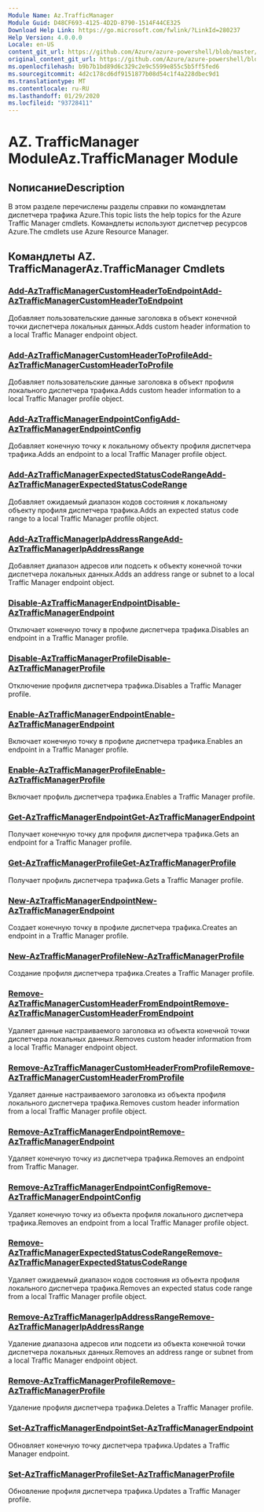 ```yaml
---
Module Name: Az.TrafficManager
Module Guid: D48CF693-4125-4D2D-8790-1514F44CE325
Download Help Link: https://go.microsoft.com/fwlink/?LinkId=280237
Help Version: 4.0.0.0
Locale: en-US
content_git_url: https://github.com/Azure/azure-powershell/blob/master/src/TrafficManager/TrafficManager/help/Az.TrafficManager.md
original_content_git_url: https://github.com/Azure/azure-powershell/blob/master/src/TrafficManager/TrafficManager/help/Az.TrafficManager.md
ms.openlocfilehash: b9b7b1bd89d6c329c2e9c5599e855c5b5ff5fed6
ms.sourcegitcommit: 4d2c178cd6df9151877b08d54c1f4a228dbec9d1
ms.translationtype: MT
ms.contentlocale: ru-RU
ms.lasthandoff: 01/29/2020
ms.locfileid: "93728411"
---
```

# <span data-ttu-id="4a6de-101">AZ. TrafficManager Module</span><span class="sxs-lookup"><span data-stu-id="4a6de-101">Az.TrafficManager Module</span></span>
## <span data-ttu-id="4a6de-102">Nописание</span><span class="sxs-lookup"><span data-stu-id="4a6de-102">Description</span></span>
<span data-ttu-id="4a6de-103">В этом разделе перечислены разделы справки по командлетам диспетчера трафика Azure.</span><span class="sxs-lookup"><span data-stu-id="4a6de-103">This topic lists the help topics for the Azure Traffic Manager cmdlets.</span></span> <span data-ttu-id="4a6de-104">Командлеты используют диспетчер ресурсов Azure.</span><span class="sxs-lookup"><span data-stu-id="4a6de-104">The cmdlets use Azure Resource Manager.</span></span>

## <span data-ttu-id="4a6de-105">Командлеты AZ. TrafficManager</span><span class="sxs-lookup"><span data-stu-id="4a6de-105">Az.TrafficManager Cmdlets</span></span>
### [<span data-ttu-id="4a6de-106">Add-AzTrafficManagerCustomHeaderToEndpoint</span><span class="sxs-lookup"><span data-stu-id="4a6de-106">Add-AzTrafficManagerCustomHeaderToEndpoint</span></span>](Add-AzTrafficManagerCustomHeaderToEndpoint.md)
<span data-ttu-id="4a6de-107">Добавляет пользовательские данные заголовка в объект конечной точки диспетчера локальных данных.</span><span class="sxs-lookup"><span data-stu-id="4a6de-107">Adds custom header information to a local Traffic Manager endpoint object.</span></span>

### [<span data-ttu-id="4a6de-108">Add-AzTrafficManagerCustomHeaderToProfile</span><span class="sxs-lookup"><span data-stu-id="4a6de-108">Add-AzTrafficManagerCustomHeaderToProfile</span></span>](Add-AzTrafficManagerCustomHeaderToProfile.md)
<span data-ttu-id="4a6de-109">Добавляет пользовательские данные заголовка в объект профиля локального диспетчера трафика.</span><span class="sxs-lookup"><span data-stu-id="4a6de-109">Adds custom header information to a local Traffic Manager profile object.</span></span>

### [<span data-ttu-id="4a6de-110">Add-AzTrafficManagerEndpointConfig</span><span class="sxs-lookup"><span data-stu-id="4a6de-110">Add-AzTrafficManagerEndpointConfig</span></span>](Add-AzTrafficManagerEndpointConfig.md)
<span data-ttu-id="4a6de-111">Добавляет конечную точку к локальному объекту профиля диспетчера трафика.</span><span class="sxs-lookup"><span data-stu-id="4a6de-111">Adds an endpoint to a local Traffic Manager profile object.</span></span>

### [<span data-ttu-id="4a6de-112">Add-AzTrafficManagerExpectedStatusCodeRange</span><span class="sxs-lookup"><span data-stu-id="4a6de-112">Add-AzTrafficManagerExpectedStatusCodeRange</span></span>](Add-AzTrafficManagerExpectedStatusCodeRange.md)
<span data-ttu-id="4a6de-113">Добавляет ожидаемый диапазон кодов состояния к локальному объекту профиля диспетчера трафика.</span><span class="sxs-lookup"><span data-stu-id="4a6de-113">Adds an expected status code range to a local Traffic Manager profile object.</span></span>

### [<span data-ttu-id="4a6de-114">Add-AzTrafficManagerIpAddressRange</span><span class="sxs-lookup"><span data-stu-id="4a6de-114">Add-AzTrafficManagerIpAddressRange</span></span>](Add-AzTrafficManagerIpAddressRange.md)
<span data-ttu-id="4a6de-115">Добавляет диапазон адресов или подсеть к объекту конечной точки диспетчера локальных данных.</span><span class="sxs-lookup"><span data-stu-id="4a6de-115">Adds an address range or subnet to a local Traffic Manager endpoint object.</span></span>

### [<span data-ttu-id="4a6de-116">Disable-AzTrafficManagerEndpoint</span><span class="sxs-lookup"><span data-stu-id="4a6de-116">Disable-AzTrafficManagerEndpoint</span></span>](Disable-AzTrafficManagerEndpoint.md)
<span data-ttu-id="4a6de-117">Отключает конечную точку в профиле диспетчера трафика.</span><span class="sxs-lookup"><span data-stu-id="4a6de-117">Disables an endpoint in a Traffic Manager profile.</span></span>

### [<span data-ttu-id="4a6de-118">Disable-AzTrafficManagerProfile</span><span class="sxs-lookup"><span data-stu-id="4a6de-118">Disable-AzTrafficManagerProfile</span></span>](Disable-AzTrafficManagerProfile.md)
<span data-ttu-id="4a6de-119">Отключение профиля диспетчера трафика.</span><span class="sxs-lookup"><span data-stu-id="4a6de-119">Disables a Traffic Manager profile.</span></span>

### [<span data-ttu-id="4a6de-120">Enable-AzTrafficManagerEndpoint</span><span class="sxs-lookup"><span data-stu-id="4a6de-120">Enable-AzTrafficManagerEndpoint</span></span>](Enable-AzTrafficManagerEndpoint.md)
<span data-ttu-id="4a6de-121">Включает конечную точку в профиле диспетчера трафика.</span><span class="sxs-lookup"><span data-stu-id="4a6de-121">Enables an endpoint in a Traffic Manager profile.</span></span>

### [<span data-ttu-id="4a6de-122">Enable-AzTrafficManagerProfile</span><span class="sxs-lookup"><span data-stu-id="4a6de-122">Enable-AzTrafficManagerProfile</span></span>](Enable-AzTrafficManagerProfile.md)
<span data-ttu-id="4a6de-123">Включает профиль диспетчера трафика.</span><span class="sxs-lookup"><span data-stu-id="4a6de-123">Enables a Traffic Manager profile.</span></span>

### [<span data-ttu-id="4a6de-124">Get-AzTrafficManagerEndpoint</span><span class="sxs-lookup"><span data-stu-id="4a6de-124">Get-AzTrafficManagerEndpoint</span></span>](Get-AzTrafficManagerEndpoint.md)
<span data-ttu-id="4a6de-125">Получает конечную точку для профиля диспетчера трафика.</span><span class="sxs-lookup"><span data-stu-id="4a6de-125">Gets an endpoint for a Traffic Manager profile.</span></span>

### [<span data-ttu-id="4a6de-126">Get-AzTrafficManagerProfile</span><span class="sxs-lookup"><span data-stu-id="4a6de-126">Get-AzTrafficManagerProfile</span></span>](Get-AzTrafficManagerProfile.md)
<span data-ttu-id="4a6de-127">Получает профиль диспетчера трафика.</span><span class="sxs-lookup"><span data-stu-id="4a6de-127">Gets a Traffic Manager profile.</span></span>

### [<span data-ttu-id="4a6de-128">New-AzTrafficManagerEndpoint</span><span class="sxs-lookup"><span data-stu-id="4a6de-128">New-AzTrafficManagerEndpoint</span></span>](New-AzTrafficManagerEndpoint.md)
<span data-ttu-id="4a6de-129">Создает конечную точку в профиле диспетчера трафика.</span><span class="sxs-lookup"><span data-stu-id="4a6de-129">Creates an endpoint in a Traffic Manager profile.</span></span>

### [<span data-ttu-id="4a6de-130">New-AzTrafficManagerProfile</span><span class="sxs-lookup"><span data-stu-id="4a6de-130">New-AzTrafficManagerProfile</span></span>](New-AzTrafficManagerProfile.md)
<span data-ttu-id="4a6de-131">Создание профиля диспетчера трафика.</span><span class="sxs-lookup"><span data-stu-id="4a6de-131">Creates a Traffic Manager profile.</span></span>

### [<span data-ttu-id="4a6de-132">Remove-AzTrafficManagerCustomHeaderFromEndpoint</span><span class="sxs-lookup"><span data-stu-id="4a6de-132">Remove-AzTrafficManagerCustomHeaderFromEndpoint</span></span>](Remove-AzTrafficManagerCustomHeaderFromEndpoint.md)
<span data-ttu-id="4a6de-133">Удаляет данные настраиваемого заголовка из объекта конечной точки диспетчера локальных данных.</span><span class="sxs-lookup"><span data-stu-id="4a6de-133">Removes custom header information from a local Traffic Manager endpoint object.</span></span>

### [<span data-ttu-id="4a6de-134">Remove-AzTrafficManagerCustomHeaderFromProfile</span><span class="sxs-lookup"><span data-stu-id="4a6de-134">Remove-AzTrafficManagerCustomHeaderFromProfile</span></span>](Remove-AzTrafficManagerCustomHeaderFromProfile.md)
<span data-ttu-id="4a6de-135">Удаляет данные настраиваемого заголовка из объекта профиля локального диспетчера трафика.</span><span class="sxs-lookup"><span data-stu-id="4a6de-135">Removes custom header information from a local Traffic Manager profile object.</span></span>

### [<span data-ttu-id="4a6de-136">Remove-AzTrafficManagerEndpoint</span><span class="sxs-lookup"><span data-stu-id="4a6de-136">Remove-AzTrafficManagerEndpoint</span></span>](Remove-AzTrafficManagerEndpoint.md)
<span data-ttu-id="4a6de-137">Удаляет конечную точку из диспетчера трафика.</span><span class="sxs-lookup"><span data-stu-id="4a6de-137">Removes an endpoint from Traffic Manager.</span></span>

### [<span data-ttu-id="4a6de-138">Remove-AzTrafficManagerEndpointConfig</span><span class="sxs-lookup"><span data-stu-id="4a6de-138">Remove-AzTrafficManagerEndpointConfig</span></span>](Remove-AzTrafficManagerEndpointConfig.md)
<span data-ttu-id="4a6de-139">Удаляет конечную точку из объекта профиля локального диспетчера трафика.</span><span class="sxs-lookup"><span data-stu-id="4a6de-139">Removes an endpoint from a local Traffic Manager profile object.</span></span>

### [<span data-ttu-id="4a6de-140">Remove-AzTrafficManagerExpectedStatusCodeRange</span><span class="sxs-lookup"><span data-stu-id="4a6de-140">Remove-AzTrafficManagerExpectedStatusCodeRange</span></span>](Remove-AzTrafficManagerExpectedStatusCodeRange.md)
<span data-ttu-id="4a6de-141">Удаляет ожидаемый диапазон кодов состояния из объекта профиля локального диспетчера трафика.</span><span class="sxs-lookup"><span data-stu-id="4a6de-141">Removes an expected status code range from a local Traffic Manager profile object.</span></span>

### [<span data-ttu-id="4a6de-142">Remove-AzTrafficManagerIpAddressRange</span><span class="sxs-lookup"><span data-stu-id="4a6de-142">Remove-AzTrafficManagerIpAddressRange</span></span>](Remove-AzTrafficManagerIpAddressRange.md)
<span data-ttu-id="4a6de-143">Удаление диапазона адресов или подсети из объекта конечной точки диспетчера локальных данных.</span><span class="sxs-lookup"><span data-stu-id="4a6de-143">Removes an address range or subnet from a local Traffic Manager endpoint object.</span></span>

### [<span data-ttu-id="4a6de-144">Remove-AzTrafficManagerProfile</span><span class="sxs-lookup"><span data-stu-id="4a6de-144">Remove-AzTrafficManagerProfile</span></span>](Remove-AzTrafficManagerProfile.md)
<span data-ttu-id="4a6de-145">Удаление профиля диспетчера трафика.</span><span class="sxs-lookup"><span data-stu-id="4a6de-145">Deletes a Traffic Manager profile.</span></span>

### [<span data-ttu-id="4a6de-146">Set-AzTrafficManagerEndpoint</span><span class="sxs-lookup"><span data-stu-id="4a6de-146">Set-AzTrafficManagerEndpoint</span></span>](Set-AzTrafficManagerEndpoint.md)
<span data-ttu-id="4a6de-147">Обновляет конечную точку диспетчера трафика.</span><span class="sxs-lookup"><span data-stu-id="4a6de-147">Updates a Traffic Manager endpoint.</span></span>

### [<span data-ttu-id="4a6de-148">Set-AzTrafficManagerProfile</span><span class="sxs-lookup"><span data-stu-id="4a6de-148">Set-AzTrafficManagerProfile</span></span>](Set-AzTrafficManagerProfile.md)
<span data-ttu-id="4a6de-149">Обновление профиля диспетчера трафика.</span><span class="sxs-lookup"><span data-stu-id="4a6de-149">Updates a Traffic Manager profile.</span></span>

